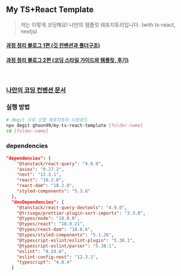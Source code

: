 ## My TS+React Template

> 저는 이렇게 코딩해요! 나만의 템플릿 레포지토리입니다. (with ts-react, nextjs)

#### [과정 정리 블로그 1편 (깃 컨벤션과 폴더구조)](https://ghoon99.tistory.com/91)
#### [과정 정리 블로그 2편 (코딩 스타일 가이드와 템플릿, 후기)](https://ghoon99.tistory.com/91)

<br/>

### [나만의 코딩 컨벤션 문서](https://confirmed-textbook-87e.notion.site/GHooN99-Coding-Convention-af7846fea706408cb9921019f1ce7ff6)

### 실행 방법

```bash
# degit 으로 깃헙 레포지토리 다운로드
npx degit ghoon99/my-ts-react-template [folder-name]
cd [folder-name]
```

### dependencies

```json
"dependencies": {
    "@tanstack/react-query": "4.9.0",
    "axios": "0.27.2",
    "next": "12.3.1",
    "react": "18.2.0",
    "react-dom": "18.2.0",
    "styled-components": "5.3.6"
  },
  "devDependencies": {
    "@tanstack/react-query-devtools": "4.9.0",
    "@trivago/prettier-plugin-sort-imports": "3.3.0",
    "@types/node": "18.8.0",
    "@types/react": "18.0.21",
    "@types/react-dom": "18.0.6",
    "@types/styled-components": "5.1.26",
    "@typescript-eslint/eslint-plugin": "5.38.1",
    "@typescript-eslint/parser": "5.38.1",
    "eslint": "8.24.0",
    "eslint-config-next": "12.3.1",
    "typescript": "4.8.4"
  }
```
